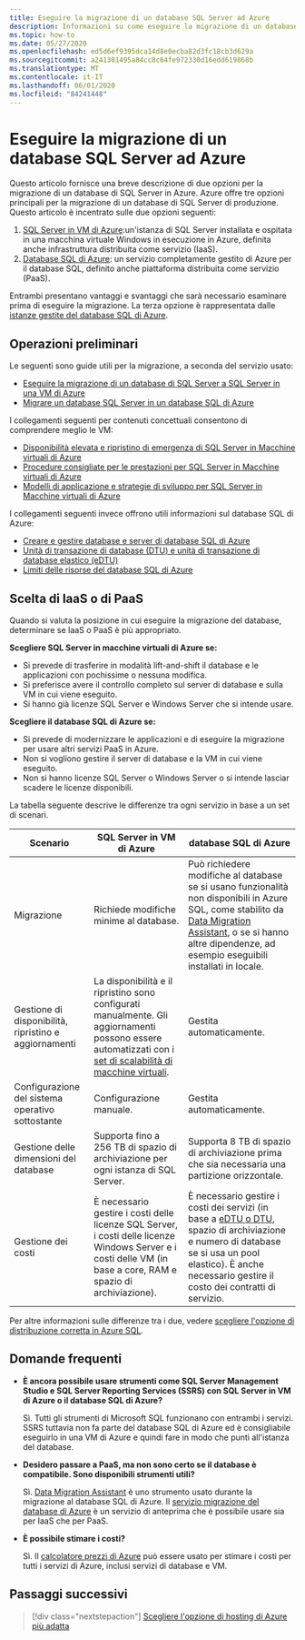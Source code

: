 ```yaml
---
title: Eseguire la migrazione di un database SQL Server ad Azure
description: Informazioni su come eseguire la migrazione di un database SQL Server da SQL Server locale ad Azure.
ms.topic: how-to
ms.date: 05/27/2020
ms.openlocfilehash: ed5d6ef9395dca14d8e0ecba82d3fc18cb3d629a
ms.sourcegitcommit: a241301495a84cc8c64fe972330d16edd619868b
ms.translationtype: MT
ms.contentlocale: it-IT
ms.lasthandoff: 06/01/2020
ms.locfileid: "84241448"
---
```

# <a name="migrate-a-sql-server-database-to-azure"></a>Eseguire la migrazione di un database SQL Server ad Azure

Questo articolo fornisce una breve descrizione di due opzioni per la migrazione di un database di SQL Server in Azure. Azure offre tre opzioni principali per la migrazione di un database di SQL Server di produzione. Questo articolo è incentrato sulle due opzioni seguenti:

1. [SQL Server in VM di Azure](https://docs.microsoft.com/azure/virtual-machines/windows/sql/virtual-machines-windows-sql-server-iaas-overview):un'istanza di SQL Server installata e ospitata in una macchina virtuale Windows in esecuzione in Azure, definita anche infrastruttura distribuita come servizio (IaaS).
2. [Database SQL di Azure](https://docs.microsoft.com/azure/sql-database/sql-database-technical-overview): un servizio completamente gestito di Azure per il database SQL, definito anche piattaforma distribuita come servizio (PaaS).

Entrambi presentano vantaggi e svantaggi che sarà necessario esaminare prima di eseguire la migrazione. La terza opzione è rappresentata dalle [istanze gestite del database SQL di Azure](https://docs.microsoft.com/azure/sql-database/sql-database-managed-instance).

## <a name="get-started"></a>Operazioni preliminari

Le seguenti sono guide utili per la migrazione, a seconda del servizio usato:

* [Eseguire la migrazione di un database di SQL Server a SQL Server in una VM di Azure](https://docs.microsoft.com/azure/virtual-machines/windows/sql/virtual-machines-windows-migrate-sql)
* [Migrare un database SQL Server in un database SQL di Azure](https://docs.microsoft.com/azure/sql-database/sql-database-migrate-your-sql-server-database)

I collegamenti seguenti per contenuti concettuali consentono di comprendere meglio le VM:

* [Disponibilità elevata e ripristino di emergenza di SQL Server in Macchine virtuali di Azure](https://docs.microsoft.com/azure/virtual-machines/windows/sql/virtual-machines-windows-sql-high-availability-dr)
* [Procedure consigliate per le prestazioni per SQL Server in Macchine virtuali di Azure](https://docs.microsoft.com/azure/virtual-machines/windows/sql/virtual-machines-windows-sql-performance)
* [Modelli di applicazione e strategie di sviluppo per SQL Server in Macchine virtuali di Azure](https://docs.microsoft.com/azure/virtual-machines/windows/sql/virtual-machines-windows-sql-server-app-patterns-dev-strategies)

I collegamenti seguenti invece offrono utili informazioni sul database SQL di Azure:

* [Creare e gestire database e server di database SQL di Azure](https://docs.microsoft.com/azure/sql-database/sql-database-servers-databases)
* [Unità di transazione di database (DTU) e unità di transazione di database elastico (eDTU)](https://docs.microsoft.com/azure/sql-database/sql-database-what-is-a-dtu)
* [Limiti delle risorse del database SQL di Azure](https://docs.microsoft.com/azure/sql-database/sql-database-resource-limits)

## <a name="choosing-iaas-or-paas"></a>Scelta di IaaS o di PaaS

Quando si valuta la posizione in cui eseguire la migrazione del database, determinare se IaaS o PaaS è più appropriato.

**Scegliere SQL Server in macchine virtuali di Azure se:**

* Si prevede di trasferire in modalità lift-and-shift il database e le applicazioni con pochissime o nessuna modifica.
* Si preferisce avere il controllo completo sul server di database e sulla VM in cui viene eseguito.
* Si hanno già licenze SQL Server e Windows Server che si intende usare.

**Scegliere il database SQL di Azure se:**

* Si prevede di modernizzare le applicazioni e di eseguire la migrazione per usare altri servizi PaaS in Azure.
* Non si vogliono gestire il server di database e la VM in cui viene eseguito.
* Non si hanno licenze SQL Server o Windows Server o si intende lasciar scadere le licenze disponibili.

La tabella seguente descrive le differenze tra ogni servizio in base a un set di scenari.

| Scenario | SQL Server in VM di Azure | database SQL di Azure |
|----------|-------------------------|--------------------|
| Migrazione | Richiede modifiche minime al database. | Può richiedere modifiche al database se si usano funzionalità non disponibili in Azure SQL, come stabilito da [Data Migration Assistant](https://www.microsoft.com/download/details.aspx?id=53595), o se si hanno altre dipendenze, ad esempio eseguibili installati in locale.|
| Gestione di disponibilità, ripristino e aggiornamenti | La disponibilità e il ripristino sono configurati manualmente. Gli aggiornamenti possono essere automatizzati con i [set di scalabilità di macchine virtuali](https://docs.microsoft.com/azure/virtual-machine-scale-sets/virtual-machine-scale-sets-automatic-upgrade). | Gestita automaticamente. |
| Configurazione del sistema operativo sottostante | Configurazione manuale. | Gestita automaticamente. |
| Gestione delle dimensioni del database | Supporta fino a 256 TB di spazio di archiviazione per ogni istanza di SQL Server. | Supporta 8 TB di spazio di archiviazione prima che sia necessaria una partizione orizzontale. |
| Gestione dei costi | È necessario gestire i costi delle licenze SQL Server, i costi delle licenze Windows Server e i costi delle VM (in base a core, RAM e spazio di archiviazione). | È necessario gestire i costi dei servizi (in base a [eDTU o DTU](https://docs.microsoft.com/azure/sql-database/sql-database-what-is-a-dtu), spazio di archiviazione e numero di database se si usa un pool elastico). È anche necessario gestire il costo dei contratti di servizio. |

Per altre informazioni sulle differenze tra i due, vedere [scegliere l'opzione di distribuzione corretta in Azure SQL](https://docs.microsoft.com/azure/sql-database/sql-database-paas-vs-sql-server-iaas).

## <a name="faq"></a>Domande frequenti

* **È ancora possibile usare strumenti come SQL Server Management Studio e SQL Server Reporting Services (SSRS) con SQL Server in VM di Azure o il database SQL di Azure?**

    Sì. Tutti gli strumenti di Microsoft SQL funzionano con entrambi i servizi. SSRS tuttavia non fa parte del database SQL di Azure ed è consigliabile eseguirlo in una VM di Azure e quindi fare in modo che punti all'istanza del database.

* **Desidero passare a PaaS, ma non sono certo se il database è compatibile. Sono disponibili strumenti utili?**

    Sì. [Data Migration Assistant](https://www.microsoft.com/download/details.aspx?id=53595) è uno strumento usato durante la migrazione al database SQL di Azure. Il [servizio migrazione del database di Azure](https://azure.microsoft.com/campaigns/database-migration/) è un servizio di anteprima che è possibile usare sia per IaaS che per PaaS.

* **È possibile stimare i costi?**

    Sì. Il [calcolatore prezzi di Azure](https://azure.microsoft.com/pricing/calculator/) può essere usato per stimare i costi per tutti i servizi di Azure, inclusi servizi di database e VM.

## <a name="next-steps"></a>Passaggi successivi

> [!div class="nextstepaction"]
> [Scegliere l'opzione di hosting di Azure più adatta](choose.md)
